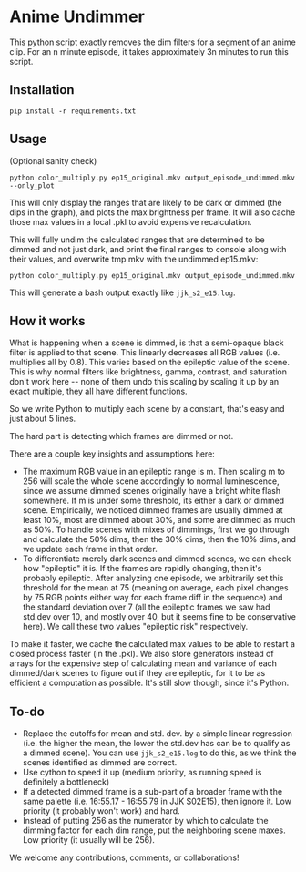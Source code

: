 # Anime Undimmer

This python script exactly removes the dim filters for a segment of an anime clip. For an n minute episode, it takes approximately 3n minutes to run this script.

## Installation
```
pip install -r requirements.txt
```

## Usage

(Optional sanity check)
```
python color_multiply.py ep15_original.mkv output_episode_undimmed.mkv --only_plot
```

This will only display the ranges that are likely to be dark or dimmed (the dips in the graph), and plots the max brightness per frame. It will also cache those max values in a local .pkl to avoid expensive recalculation.

This will fully undim the calculated ranges that are determined to be dimmed and not just dark, and print the final ranges to console along with their values, and overwrite tmp.mkv with the undimmed ep15.mkv:

```
python color_multiply.py ep15_original.mkv output_episode_undimmed.mkv
```

This will generate a bash output exactly like `jjk_s2_e15.log`.

## How it works

What is happening when a scene is dimmed, is that a semi-opaque black filter is applied to that scene. This linearly decreases all RGB values (i.e. multiplies all by 0.8). This varies based on the epileptic value of the scene. This is why normal filters like brightness, gamma, contrast, and saturation don't work here -- none of them undo this scaling by scaling it up by an exact multiple, they all have different functions.

So we write Python to multiply each scene by a constant, that's easy and just about 5 lines.

The hard part is detecting which frames are dimmed or not.

There are a couple key insights and assumptions here:
- The maximum RGB value in an epileptic range is m. Then scaling m to 256 will scale the whole scene accordingly to normal luminescence, since we assume dimmed scenes originally have a bright white flash somewhere. If m is under some threshold, its either a dark or dimmed scene. Empirically, we noticed dimmed frames are usually dimmed at least 10%, most are dimmed about 30%, and some are dimmed as much as 50%. To handle scenes with mixes of dimmings, first we go through and calculate the 50% dims, then the 30% dims, then the 10% dims, and we update each frame in that order.
- To differentiate merely dark scenes and dimmed scenes, we can check how "epileptic" it is. If the frames are rapidly changing, then it's probably epileptic. After analyzing one episode, we arbitrarily set this threshold for the mean at 75 (meaning on average, each pixel changes by 75 RGB points either way for each frame diff in the sequence) and the standard deviation over 7 (all the epileptic frames we saw had std.dev over 10, and mostly over 40, but it seems fine to be conservative here). We call these two values "epileptic risk" respectively.

To make it faster, we cache the calculated max values to be able to restart a closed process faster (in the .pkl). We also store generators instead of arrays for the expensive step of calculating mean and variance of each dimmed/dark scenes to figure out if they are epileptic, for it to be as efficient a computation as possible. It's still slow though, since it's Python.

## To-do
- Replace the cutoffs for mean and std. dev. by a simple linear regression (i.e. the higher the mean, the lower the std.dev has can be to qualify as a dimmed scene). You can use `jjk_s2_e15.log` to do this, as we think the scenes identified as dimmed are correct.
- Use cython to speed it up (medium priority, as running speed is definitely a bottleneck)
- If a detected dimmed frame is a sub-part of a broader frame with the same palette (i.e. 16:55.17 - 16:55.79 in JJK S02E15), then ignore it. Low priority (it probably won't work) and hard.
- Instead of putting 256 as the numerator by which to calculate the dimming factor for each dim range, put the neighboring scene maxes. Low priority (it usually will be 256).

We welcome any contributions, comments, or collaborations!
